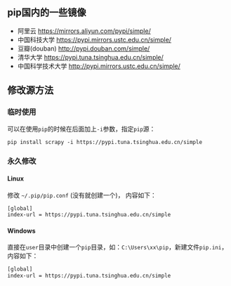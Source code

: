 ## pip国内的一些镜像

- 阿里云 https://mirrors.aliyun.com/pypi/simple/
- 中国科技大学 https://pypi.mirrors.ustc.edu.cn/simple/
- 豆瓣(douban) http://pypi.douban.com/simple/
- 清华大学 https://pypi.tuna.tsinghua.edu.cn/simple/
- 中国科学技术大学 http://pypi.mirrors.ustc.edu.cn/simple/

## 修改源方法

### 临时使用

可以在使用`pip`的时候在后面加上`-i`参数，指定`pip`源：

```html
pip install scrapy -i https://pypi.tuna.tsinghua.edu.cn/simple
```

### 永久修改

#### Linux

修改 `~/.pip/pip.conf` (没有就创建一个)， 内容如下：

```html
[global]
index-url = https://pypi.tuna.tsinghua.edu.cn/simple
```

#### Windows

直接在`user`目录中创建一个`pip`目录，如：`C:\Users\xx\pip`，新建文件`pip.ini`，内容如下：

```html
[global]
index-url = https://pypi.tuna.tsinghua.edu.cn/simple
```